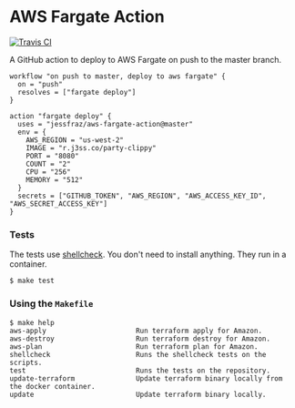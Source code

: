 # AWS Fargate Action

[![Travis CI](https://img.shields.io/travis/jessfraz/aws-fargate-action.svg?style=for-the-badge)](https://travis-ci.org/jessfraz/aws-fargate-action)

A GitHub action to deploy to AWS Fargate on push to the master branch. 


```
workflow "on push to master, deploy to aws fargate" {
  on = "push"
  resolves = ["fargate deploy"]
}

action "fargate deploy" {
  uses = "jessfraz/aws-fargate-action@master"
  env = {
    AWS_REGION = "us-west-2"
    IMAGE = "r.j3ss.co/party-clippy"
    PORT = "8080"
    COUNT = "2"
    CPU = "256"
    MEMORY = "512"
  }
  secrets = ["GITHUB_TOKEN", "AWS_REGION", "AWS_ACCESS_KEY_ID", "AWS_SECRET_ACCESS_KEY"]
}
```

### Tests

The tests use [shellcheck](https://github.com/koalaman/shellcheck). You don't
need to install anything. They run in a container.

```console
$ make test
```

### Using the `Makefile`

```console
$ make help
aws-apply                      Run terraform apply for Amazon.
aws-destroy                    Run terraform destroy for Amazon.
aws-plan                       Run terraform plan for Amazon.
shellcheck                     Runs the shellcheck tests on the scripts.
test                           Runs the tests on the repository.
update-terraform               Update terraform binary locally from the docker container.
update                         Update terraform binary locally.
```
